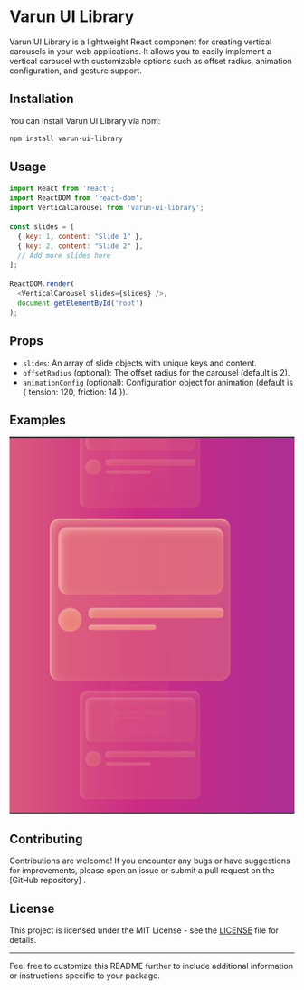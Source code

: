 # Varun UI Library

Varun UI Library is a lightweight React component for creating vertical carousels in your web applications. It allows you to easily implement a vertical carousel with customizable options such as offset radius, animation configuration, and gesture support.

## Installation

You can install Varun UI Library via npm:

```bash
npm install varun-ui-library
```

## Usage

```javascript
import React from 'react';
import ReactDOM from 'react-dom';
import VerticalCarousel from 'varun-ui-library';

const slides = [
  { key: 1, content: "Slide 1" },
  { key: 2, content: "Slide 2" },
  // Add more slides here
];

ReactDOM.render(
  <VerticalCarousel slides={slides} />,
  document.getElementById('root')
);
```

## Props

- `slides`: An array of slide objects with unique keys and content.
- `offsetRadius` (optional): The offset radius for the carousel (default is 2).
- `animationConfig` (optional): Configuration object for animation (default is { tension: 120, friction: 14 }).

## Examples

![Example Image](./src/assets/carousel1.jpg)


## Contributing

Contributions are welcome! If you encounter any bugs or have suggestions for improvements, please open an issue or submit a pull request on the [GitHub repository] .

## License

This project is licensed under the MIT License - see the [LICENSE](LICENSE) file for details.

---

Feel free to customize this README further to include additional information or instructions specific to your package.